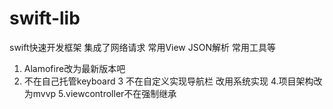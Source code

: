 # swift-lib
swift快速开发框架 集成了网络请求 常用View JSON解析 常用工具等

1. Alamofire改为最新版本吧
2. 不在自己托管keyboard
3 不在自定义实现导航栏  改用系统实现
4.项目架构改为mvvp
5.viewcontroller不在强制继承 
